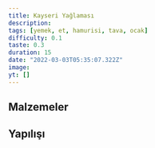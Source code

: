 ```yaml
---
title: Kayseri Yağlaması
description:
tags: [yemek, et, hamurisi, tava, ocak]
difficulty: 0.1
taste: 0.3
duration: 15
date: "2022-03-03T05:35:07.322Z"
image:
yt: []
---
```


## Malzemeler

## Yapılışı

